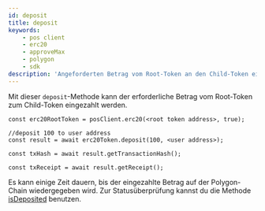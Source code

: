 ```yaml
---
id: deposit
title: deposit
keywords:
    - pos client
    - erc20
    - approveMax
    - polygon
    - sdk
description: 'Angeforderten Betrag vom Root-Token an den Child-Token einzahlen'
---
```


Mit dieser `deposit`-Methode kann der erforderliche Betrag vom Root-Token zum Child-Token eingezahlt werden.

```
const erc20RootToken = posClient.erc20(<root token address>, true);

//deposit 100 to user address
const result = await erc20Token.deposit(100, <user address>);

const txHash = await result.getTransactionHash();

const txReceipt = await result.getReceipt();

```

Es kann einige Zeit dauern, bis der eingezahlte Betrag auf der Polygon-Chain wiedergegeben wird. Zur Statusüberprüfung kannst du die Methode [isDeposited](/docs/develop/ethereum-polygon/matic-js/pos/is-deposited) benutzen.
